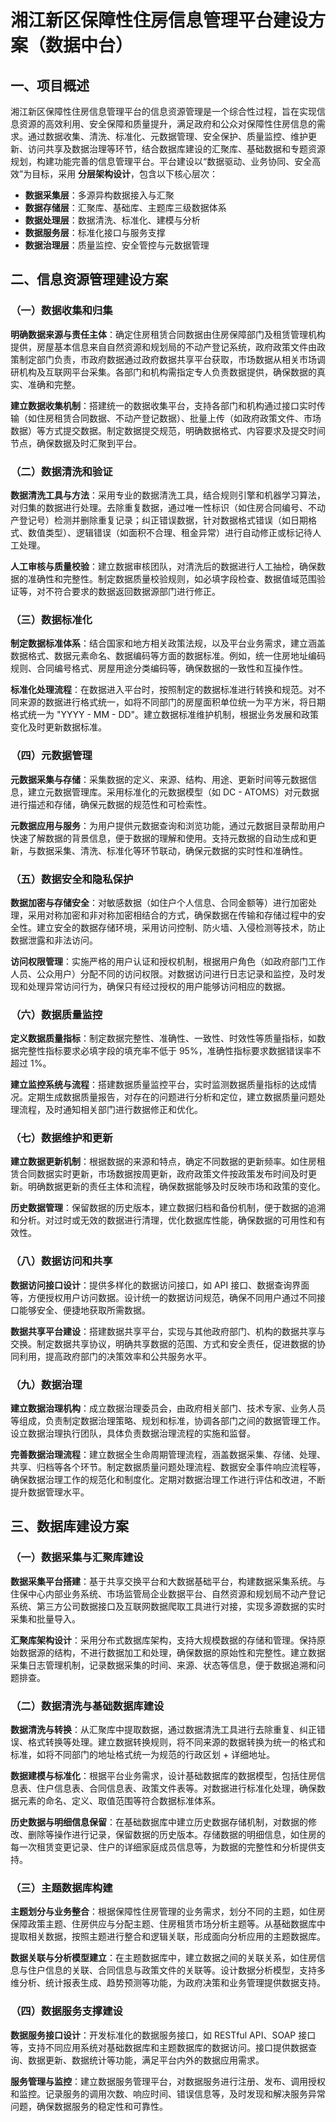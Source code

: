 # 湘江新区保障性住房信息管理平台建设方案（数据中台）

## 一、项目概述

湘江新区保障性住房信息管理平台的信息资源管理是一个综合性过程，旨在实现信息资源的高效利用、安全保障和质量提升，满足政府和公众对保障性住房信息的需求。通过数据收集、清洗、标准化、元数据管理、安全保护、质量监控、维护更新、访问共享及数据治理等环节，结合数据库建设的汇聚库、基础数据和专题资源规划，构建功能完善的信息管理平台。平台建设以“数据驱动、业务协同、安全高效”为目标，采用 **分层架构设计**，包含以下核心层次：

- **数据采集层**：多源异构数据接入与汇聚
- **数据存储层**：汇聚库、基础库、主题库三级数据体系
- **数据处理层**：数据清洗、标准化、建模与分析
- **数据服务层**：标准化接口与服务支撑
- **数据治理层**：质量监控、安全管控与元数据管理

## 二、信息资源管理建设方案

### （一）数据收集和归集

**明确数据来源与责任主体**：确定住房租赁合同数据由住房保障部门及租赁管理机构提供，房屋基本信息来自自然资源和规划局的不动产登记系统，政府政策文件由政策制定部门负责，市政府数据通过政府数据共享平台获取，市场数据从相关市场调研机构及互联网平台采集。各部门和机构需指定专人负责数据提供，确保数据的真实、准确和完整。

**建立数据收集机制**：搭建统一的数据收集平台，支持各部门和机构通过接口实时传输（如住房租赁合同数据、不动产登记数据）、批量上传（如政府政策文件、市场数据）等方式提交数据。制定数据提交规范，明确数据格式、内容要求及提交时间节点，确保数据及时汇聚到平台。

### （二）数据清洗和验证

**数据清洗工具与方法**：采用专业的数据清洗工具，结合规则引擎和机器学习算法，对归集的数据进行处理。去除重复数据，通过唯一性标识（如住房合同编号、不动产登记号）检测并删除重复记录；纠正错误数据，针对数据格式错误（如日期格式、数值类型）、逻辑错误（如面积不合理、租金异常）进行自动修正或标记待人工处理。

**人工审核与质量校验**：建立数据审核团队，对清洗后的数据进行人工抽检，确保数据的准确性和完整性。制定数据质量校验规则，如必填字段检查、数据值域范围验证等，对不符合要求的数据返回数据源部门进行修正。

### （三）数据标准化

**制定数据标准体系**：结合国家和地方相关政策法规，以及平台业务需求，建立涵盖数据格式、数据元素命名、数据编码等方面的数据标准。例如，统一住房地址编码规则、合同编号格式、房屋用途分类编码等，确保数据的一致性和互操作性。

**标准化处理流程**：在数据进入平台时，按照制定的数据标准进行转换和规范。对不同来源的数据进行格式统一，如将不同部门的房屋面积单位统一为平方米，将日期格式统一为 "YYYY - MM - DD"。建立数据标准维护机制，根据业务发展和政策变化及时更新数据标准。

### （四）元数据管理

**元数据采集与存储**：采集数据的定义、来源、结构、用途、更新时间等元数据信息，建立元数据管理库。采用标准化的元数据模型（如 DC - ATOMS）对元数据进行描述和存储，确保元数据的规范性和可检索性。

**元数据应用与服务**：为用户提供元数据查询和浏览功能，通过元数据目录帮助用户快速了解数据的背景信息，便于数据的理解和使用。支持元数据的自动生成和更新，与数据采集、清洗、标准化等环节联动，确保元数据的实时性和准确性。

### （五）数据安全和隐私保护

**数据加密与存储安全**：对敏感数据（如住户个人信息、合同金额等）进行加密处理，采用对称加密和非对称加密相结合的方式，确保数据在传输和存储过程中的安全性。建立安全的数据存储环境，采用访问控制、防火墙、入侵检测等技术，防止数据泄露和非法访问。

**访问权限管理**：实施严格的用户认证和授权机制，根据用户角色（如政府部门工作人员、公众用户）分配不同的访问权限。对数据访问进行日志记录和监控，及时发现和处理异常访问行为，确保只有经过授权的用户能够访问相应的数据。

### （六）数据质量监控

**定义数据质量指标**：制定数据完整性、准确性、一致性、时效性等质量指标，如数据完整性指标要求必填字段的填充率不低于 95%，准确性指标要求数据错误率不超过 1%。

**建立监控系统与流程**：搭建数据质量监控平台，实时监测数据质量指标的达成情况。定期生成数据质量报告，对存在的问题进行分析和定位，建立数据质量问题处理流程，及时通知相关部门进行数据修正和优化。

### （七）数据维护和更新

**建立数据更新机制**：根据数据的来源和特点，确定不同数据的更新频率。如住房租赁合同数据实时更新，市场数据按周更新，政府政策文件按政策发布时间及时更新。明确数据更新的责任主体和流程，确保数据能够及时反映市场和政策的变化。

**历史数据管理**：保留数据的历史版本，建立数据归档和备份机制，便于数据的追溯和分析。对过时或无效的数据进行清理，优化数据库性能，确保数据的可用性和有效性。

### （八）数据访问和共享

**数据访问接口设计**：提供多样化的数据访问接口，如 API 接口、数据查询界面等，方便授权用户访问数据。设计统一的数据访问规范，确保不同用户通过不同接口能够安全、便捷地获取所需数据。

**数据共享平台建设**：搭建数据共享平台，实现与其他政府部门、机构的数据共享与交换。制定数据共享协议，明确共享数据的范围、方式和安全责任，促进数据的协同利用，提高政府部门的决策效率和公共服务水平。

### （九）数据治理

**建立数据治理机构**：成立数据治理委员会，由政府相关部门、技术专家、业务人员等组成，负责制定数据治理策略、规划和标准，协调各部门之间的数据管理工作。设立数据治理执行团队，具体负责数据治理流程的实施和监督。

**完善数据治理流程**：建立数据全生命周期管理流程，涵盖数据采集、存储、处理、共享、归档等各个环节。制定数据质量问题处理流程、数据安全事件响应流程等，确保数据治理工作的规范化和制度化。定期对数据治理工作进行评估和改进，不断提升数据管理水平。

## 三、数据库建设方案

### （一）数据采集与汇聚库建设

**数据采集平台搭建**：基于共享交换平台和大数据基础平台，构建数据采集系统。与住保中心内部业务系统、市场监管局企业数据平台、自然资源和规划局不动产登记系统、第三方公司数据接口及互联网数据爬取工具进行对接，实现多源数据的实时采集和批量导入。

**汇聚库架构设计**：采用分布式数据库架构，支持大规模数据的存储和管理。保持原始数据源的结构，不进行数据加工和处理，确保数据的原始性和完整性。建立数据采集日志管理机制，记录数据采集的时间、来源、状态等信息，便于数据追溯和问题排查。

### （二）数据清洗与基础数据库建设

**数据清洗与转换**：从汇聚库中提取数据，通过数据清洗工具进行去除重复、纠正错误、格式转换等处理。建立数据转换规则，将不同来源的数据转换为统一的格式和标准，如将不同部门的地址格式统一为规范的行政区划 + 详细地址。

**数据建模与标准化**：根据平台业务需求，设计基础数据库的数据模型，包括住房信息表、住户信息表、合同信息表、政策文件表等。对数据进行标准化处理，确保数据元素的命名、定义、取值范围等符合数据标准体系。

**历史数据与明细信息保留**：在基础数据库中建立历史数据存储机制，对数据的修改、删除等操作进行记录，保留数据的历史版本。存储数据的明细信息，如住房的每一次租赁变更记录、住户的详细家庭成员信息等，为数据的完整性和分析提供支持。

### （三）主题数据库构建

**主题划分与业务整合**：根据保障性住房管理的业务需求，划分不同的主题，如住房保障政策主题、住房供应与分配主题、住房租赁市场分析主题等。从基础数据库中提取相关数据，按照主题进行整合和逻辑关联，形成面向分析应用的主题数据库。

**数据关联与分析模型建立**：在主题数据库中，建立数据之间的关联关系，如住房信息与住户信息的关联、合同信息与政策文件的关联等。设计数据分析模型，支持多维分析、统计报表生成、趋势预测等功能，为政府决策和业务管理提供数据支持。

### （四）数据服务支撑建设

**数据服务接口设计**：开发标准化的数据服务接口，如 RESTful API、SOAP 接口等，支持不同应用系统对基础数据库和主题数据库的数据访问。接口提供数据查询、数据更新、数据统计等功能，满足平台内外的数据应用需求。

**服务管理与监控**：建立数据服务管理平台，对数据服务进行注册、发布、调用授权和监控。记录服务的调用次数、响应时间、错误信息等，及时发现和解决服务异常问题，确保数据服务的稳定性和可靠性。
